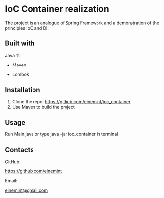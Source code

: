 # IoC Container realization

The project is an analogue of Spring Framework and a demonstration of the principles IoC and DI.

## Built with

Java 11

- Maven

- Lombok

## Installation

1. Clone the repo: https://github.com/einemint/ioc_container
2. Use Maven to build the project

## Usage

Run Main.java or type java -jar ioc_container in terminal

## Contacts

GitHub:

https://github.com/einemint

Email:

einemint@gmail.com
